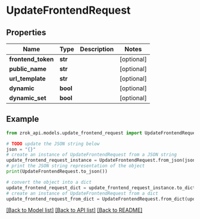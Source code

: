 # UpdateFrontendRequest


## Properties

Name | Type | Description | Notes
------------ | ------------- | ------------- | -------------
**frontend_token** | **str** |  | [optional] 
**public_name** | **str** |  | [optional] 
**url_template** | **str** |  | [optional] 
**dynamic** | **bool** |  | [optional] 
**dynamic_set** | **bool** |  | [optional] 

## Example

```python
from zrok_api.models.update_frontend_request import UpdateFrontendRequest

# TODO update the JSON string below
json = "{}"
# create an instance of UpdateFrontendRequest from a JSON string
update_frontend_request_instance = UpdateFrontendRequest.from_json(json)
# print the JSON string representation of the object
print(UpdateFrontendRequest.to_json())

# convert the object into a dict
update_frontend_request_dict = update_frontend_request_instance.to_dict()
# create an instance of UpdateFrontendRequest from a dict
update_frontend_request_from_dict = UpdateFrontendRequest.from_dict(update_frontend_request_dict)
```
[[Back to Model list]](../README.md#documentation-for-models) [[Back to API list]](../README.md#documentation-for-api-endpoints) [[Back to README]](../README.md)


